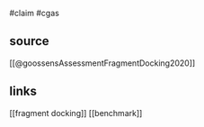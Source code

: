 #claim #cgas 



## source
[[@goossensAssessmentFragmentDocking2020]]

## links
[[fragment docking]]
[[benchmark]]


